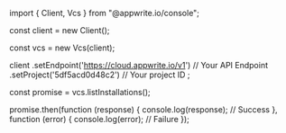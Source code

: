 import { Client,  Vcs } from "@appwrite.io/console";

const client = new Client();

const vcs = new Vcs(client);

client
    .setEndpoint('https://cloud.appwrite.io/v1') // Your API Endpoint
    .setProject('5df5acd0d48c2') // Your project ID
;

const promise = vcs.listInstallations();

promise.then(function (response) {
    console.log(response); // Success
}, function (error) {
    console.log(error); // Failure
});
